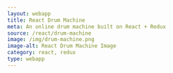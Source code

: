 ```yaml
---
layout: webapp
title: React Drum Machine 
meta: An online drum machine built on React + Redux 
source: /react/drum-machine 
image: /img/drum-machine.png
image-alt: React Drum Machine Image 
category: react, redux 
type: webapp
---
```

